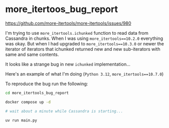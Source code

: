 # more_itertoos_bug_report

https://github.com/more-itertools/more-itertools/issues/980

I'm trying to use `more_itertools.ichunked` function to read data from Cassandra in chunks.
When I was using `more_itertools==10.2.0` everything was okay. 
But when I had upgraded to `more_itertools==10.3.0` or newer 
the iterator of iterators that ichunked returned new and new sub-iterators with same and same contents.

It looks like a strange bug in new `ichunked` implementation...

Here's an example of what I'm doing (`Python 3.12`, `more_itertools==10.7.0`)

To reproduce the bug run the following:

```bash
cd more_itertools_bug_report

docker compose up -d

# wait about a minute while Cassandra is starting...

uv run main.py
```